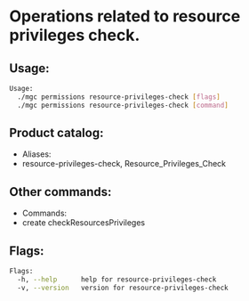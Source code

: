# Operations related to resource privileges check.

## Usage:
```bash
Usage:
  ./mgc permissions resource-privileges-check [flags]
  ./mgc permissions resource-privileges-check [command]
```

## Product catalog:
- Aliases:
- resource-privileges-check, Resource_Privileges_Check

## Other commands:
- Commands:
- create      checkResourcesPrivileges

## Flags:
```bash
Flags:
  -h, --help      help for resource-privileges-check
  -v, --version   version for resource-privileges-check
```

